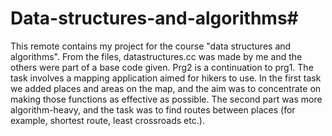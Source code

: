 # Data-structures-and-algorithms#

This remote contains my project for the course "data structures and algorithms". From the files, datastructures.cc was made by me and the others were part of a base code given. Prg2 is a continuation to prg1. The task involves a mapping application aimed for hikers to use. In the first task we added places and areas on the map, and the aim was to concentrate on making those functions as effective as possible. The second part was more algorithm-heavy, and the task was to find routes between places (for example, shortest route, least crossroads etc.). 

